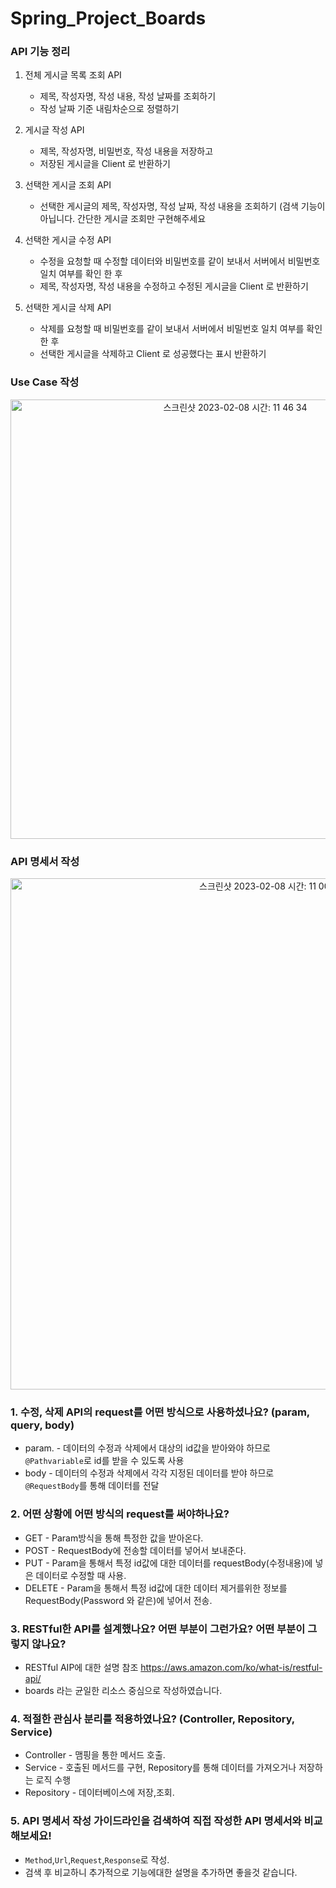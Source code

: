 # Spring_Project_Boards
### API 기능 정리

1. 전체 게시글 목록 조회 API
    - 제목, 작성자명, 작성 내용, 작성 날짜를 조회하기
    - 작성 날짜 기준 내림차순으로 정렬하기
    
2. 게시글 작성 API 
    - 제목, 작성자명, 비밀번호, 작성 내용을 저장하고
    - 저장된 게시글을 Client 로 반환하기
    
3. 선택한 게시글 조회 API 
    - 선택한 게시글의 제목, 작성자명, 작성 날짜, 작성 내용을 조회하기 
    (검색 기능이 아닙니다. 간단한 게시글 조회만 구현해주세요
    
4. 선택한 게시글 수정 API
    - 수정을 요청할 때 수정할 데이터와 비밀번호를 같이 보내서 서버에서 비밀번호 일치 여부를 확인 한 후
    - 제목, 작성자명, 작성 내용을 수정하고 수정된 게시글을 Client 로 반환하기
    
5. 선택한 게시글 삭제 API
    - 삭제를 요청할 때 비밀번호를 같이 보내서 서버에서 비밀번호 일치 여부를 확인 한 후
    - 선택한 게시글을 삭제하고 Client 로 성공했다는 표시 반환하기
    
### Use Case 작성
<p align= center><img width="703" alt="스크린샷 2023-02-08 시간: 11 46 34" src="https://user-images.githubusercontent.com/121773974/217415847-8dcb308c-64d2-459f-bcd0-56b2f410b834.png"></p>
 
### API 명세서 작성

<p align=center><img width="818" alt="스크린샷 2023-02-08 시간: 11 00 06" src="https://user-images.githubusercontent.com/121773974/217409491-b405742d-1d3d-47d3-bab7-7610bb76a627.png" width=80%></p>

### 1. 수정, 삭제 API의 request를 어떤 방식으로 사용하셨나요? (param, query, body)
* param. - 데이터의 수정과 삭제에서 대상의 id값을 받아와야 하므로 `@Pathvariable`로 id를 받을 수 있도록 사용
* body - 데이터의 수정과 삭제에서 각각 지정된 데이터를 받야 하므로 `@RequestBody`를 통해 데이터를 전달

### 2. 어떤 상황에 어떤 방식의 request를 써야하나요?
* GET - Param방식을 통해 특정한 값을 받아온다.
* POST - RequestBody에 전송할 데이터를 넣어서 보내준다.
* PUT - Param을 통해서 특정 id값에 대한 데이터를 requestBody(수정내용)에 넣은 데이터로 수정할 때 사용.
* DELETE - Param을 통해서 특정 id값에 대한 데이터 제거를위한 정보를 RequestBody(Password 와 같은)에 넣어서 전송. 

### 3. RESTful한 API를 설계했나요? 어떤 부분이 그런가요? 어떤 부분이 그렇지 않나요?
* RESTful AIP에 대한 설명 참조 https://aws.amazon.com/ko/what-is/restful-api/
* boards 라는 균일한 리소스 중심으로 작성하였습니다.

### 4. 적절한 관심사 분리를 적용하였나요? (Controller, Repository, Service)
* Controller - 맴핑을 통한 메서드 호출.
* Service - 호출된 메서드를 구현, Repository를 통해 데이터를 가져오거나 저장하는 로직 수행
* Repository - 데이터베이스에 저장,조회.

### 5. API 명세서 작성 가이드라인을 검색하여 직접 작성한 API 명세서와 비교해보세요!
* `Method`,`Url`,`Request`,`Response`로 작성.
* 검색 후 비교하니 추가적으로 기능에대한 설명을 추가하면 좋을것 같습니다.


